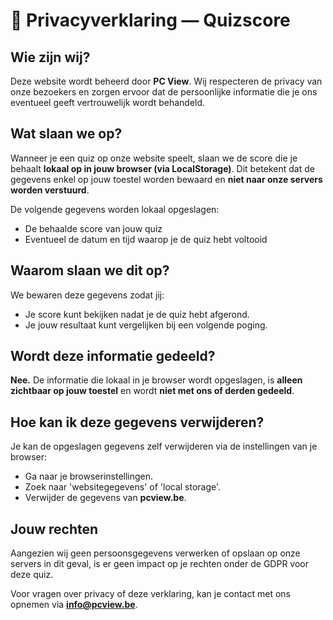 # 📄 Privacyverklaring — Quizscore

## Wie zijn wij?  
Deze website wordt beheerd door **PC View**. Wij respecteren de privacy van onze bezoekers en zorgen ervoor dat de persoonlijke informatie die je ons eventueel geeft vertrouwelijk wordt behandeld.

## Wat slaan we op?  
Wanneer je een quiz op onze website speelt, slaan we de score die je behaalt **lokaal op in jouw browser (via LocalStorage)**. Dit betekent dat de gegevens enkel op jouw toestel worden bewaard en **niet naar onze servers worden verstuurd**.

De volgende gegevens worden lokaal opgeslagen:
- De behaalde score van jouw quiz
- Eventueel de datum en tijd waarop je de quiz hebt voltooid

## Waarom slaan we dit op?  
We bewaren deze gegevens zodat jij:
- Je score kunt bekijken nadat je de quiz hebt afgerond.
- Je jouw resultaat kunt vergelijken bij een volgende poging.

## Wordt deze informatie gedeeld?  
**Nee.** De informatie die lokaal in je browser wordt opgeslagen, is **alleen zichtbaar op jouw toestel** en wordt **niet met ons of derden gedeeld**.

## Hoe kan ik deze gegevens verwijderen?  
Je kan de opgeslagen gegevens zelf verwijderen via de instellingen van je browser:
- Ga naar je browserinstellingen.
- Zoek naar 'websitegegevens' of 'local storage'.
- Verwijder de gegevens van **pcview.be**.

## Jouw rechten  
Aangezien wij geen persoonsgegevens verwerken of opslaan op onze servers in dit geval, is er geen impact op je rechten onder de GDPR voor deze quiz.

Voor vragen over privacy of deze verklaring, kan je contact met ons opnemen via **info@pcview.be**.
